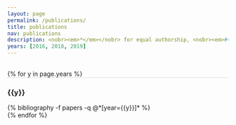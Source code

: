 ```yaml
---
layout: page
permalink: /publications/
title: publications
nav: publications
description: <nobr><em>*</em></nobr> for equal authorship, <nobr><em>#</em></nobr> for corresponding authorship.
years: [2016, 2018, 2019]
---
```


<br/>
{% for y in page.years %}
  <div class="row m-0 p-0" style="border-top: 1px solid #ddd; flex-direction: row-reverse;">
    <div class="col-sm-1 mt-2 p-0 pr-1">
      <h3 class="bibliography-year">{{y}}</h3>
    </div>
    <div class="col-sm-11 p-0">
      {% bibliography -f papers -q @*[year={{y}}]* %}
    </div>
  </div>
{% endfor %}

